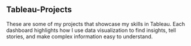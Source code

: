 ## Tableau-Projects
These are some of my projects that showcase my skills in Tableau. Each dashboard highlights how I use data visualization to find insights, tell stories, and make complex information easy to understand.
